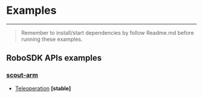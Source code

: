 # Examples
--------------------------------------------------------------------------------

> Remember to install/start dependencies by follow Readme.md before running these examples.

## RoboSDK APIs examples

### [scout-arm](https://global.agilex.ai/products/scout-2-0)

* [Teleoperation](./teleoperation/README.md) **[stable]**
